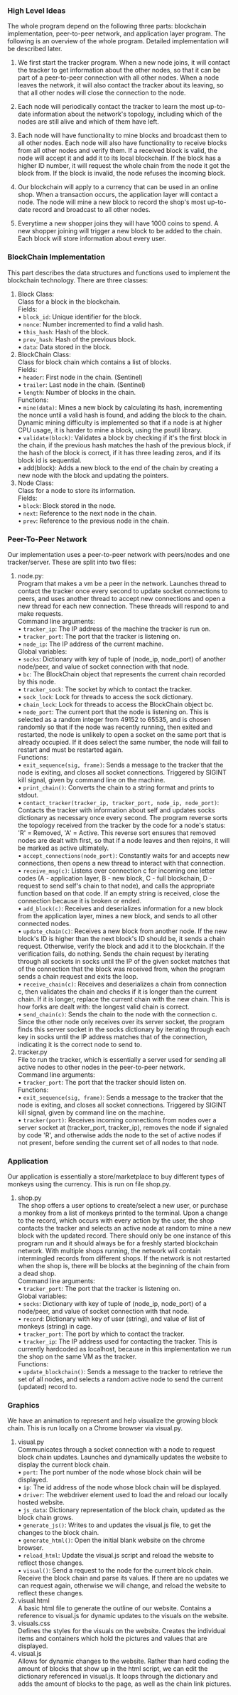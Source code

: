 ### High Level Ideas
The whole program depend on the following three parts: blockchain implementation, peer-to-peer network, and application layer program. The following is an overview of the whole program. Detailed implementation will be described later.  
  
1. We first start the tracker program. When a new node joins, it will contact the tracker to get information about the other nodes, so that it can be part of a peer-to-peer connection with all other nodes. When a node leaves the network, it will also contact the tracker about its leaving, so that all other nodes will close the connection to the node.  

2. Each node will periodically contact the tracker to learn the most up-to-date information about the network's topology, including which of the nodes are still alive and which of them have left.  

3. Each node will have functionality to mine blocks and broadcast them to all other nodes. Each node will also have functionality to receive blocks from all other nodes and verify them. If a received block is valid, the node will accept it and add it to its local blockchain. If the block has a higher ID number, it will request the whole chain from the node it got the block from. If the block is invalid, the node refuses the incoming block.  

4. Our blockchain will apply to a currency that can be used in an online shop. When a transaction occurs, the application layer will contact a node. The node will mine a new block to record the shop's most up-to-date record and broadcast to all other nodes.  

5. Everytime a new shopper joins they will have 1000 coins to spend. A new shopper joining will trigger a new block to be added to the chain. Each block will store information about every user.  

### BlockChain Implementation
This part describes the data structures and functions used to implement the blockchain technology. There are three classes:  
1. Block Class:  
Class for a block in the blockchain.  
Fields:  
&#8226;&#xfe0e; `block_id`: Unique identifier for the block.  
&#8226;&#xfe0e; `nonce`: Number incremented to find a valid hash.  
&#8226;&#xfe0e; `this_hash`: Hash of the block.  
&#8226;&#xfe0e; `prev_hash`: Hash of the previous block.  
&#8226;&#xfe0e; `data`: Data stored in the block.  
2. BlockChain Class:  
Class for block chain which contains a list of blocks.  
Fields:  
&#8226;&#xfe0e; `header`: First node in the chain. (Sentinel)  
&#8226;&#xfe0e; `trailer`: Last node in the chain. (Sentinel)  
&#8226;&#xfe0e; `length`: Number of blocks in the chain.  
Functions:  
&#8226;&#xfe0e; `mine(data)`: Mines a new block by calculating its hash, incrementing the nonce until a valid hash is found, and adding the block to the chain. Dynamic mining difficulty is implemented so that if a node is at higher CPU usage, it is harder to mine a block, using the psutil library.  
&#8226;&#xfe0e; `validate(block)`: Validates a block by checking if it's the first block in the chain, if the previous hash matches the hash of the previous block, if the hash of the block is correct, if it has three leading zeros, and if its block id is sequential.  
&#8226;&#xfe0e; add(block): Adds a new block to the end of the chain by creating a new node with the block and updating the pointers.  
3. Node Class:  
Class for a node to store its information.  
Fields:  
&#8226;&#xfe0e; `block`: Block stored in the node.  
&#8226;&#xfe0e; `next`: Reference to the next node in the chain.  
&#8226;&#xfe0e; `prev`: Reference to the previous node in the chain.  

### Peer-To-Peer Network  

Our implementation uses a peer-to-peer network with peers/nodes and one tracker/server. These are split into two files:  
1. node.py:  
Program that makes a vm be a peer in the network. Launches thread to contact the tracker once every second to update socket connections to peers, and uses another thread to accept new connections and open a new thread for each new connection. These threads will respond to and make requests.  
Command line arguments:  
&#8226;&#xfe0e; `tracker_ip`: The IP address of the machine the tracker is run on.  
&#8226;&#xfe0e; `tracker_port`: The port that the tracker is listening on.  
&#8226;&#xfe0e; `node_ip`: The IP address of the current machine.  
Global variables:  
&#8226;&#xfe0e; `socks`: Dictionary with key of tuple of (node_ip, node_port) of another node/peer, and value of socket connection with that node.  
&#8226;&#xfe0e; `bc`: The BlockChain object that represents the current chain recorded by this node.  
&#8226;&#xfe0e; `tracker_sock`: The socket by which to contact the tracker.  
&#8226;&#xfe0e; `sock_lock`: Lock for threads to access the sock dictionary.  
&#8226;&#xfe0e; `chain_lock`: Lock for threads to access the BlockChain object bc.  
&#8226;&#xfe0e; `node_port`: The current port that the node is listening on. This is selected as a random integer from 49152 to 65535, and is chosen randomly so that if the node was recently running, then exited and restarted, the node is unlikely to open a socket on the same port that is already occupied. If it does select the same number, the node will fail to restart and must be restarted again.  
Functions:  
&#8226;&#xfe0e; `exit_sequence(sig, frame)`: Sends a message to the tracker that the node is exiting, and closes all socket connections. Triggered by SIGINT kill signal, given by command line on the machine.  
&#8226;&#xfe0e; `print_chain()`: Converts the chain to a string format and prints to stdout.  
&#8226;&#xfe0e; `contact_tracker(tracker_ip, tracker_port, node_ip, node_port)`: Contacts the tracker with information about self and updates socks dictionary as necessary once every second. The program reverse sorts the topology received from the tracker by the code for a node's status: 'R' = Removed, 'A' = Active. This reverse sort ensures that removed nodes are dealt with first, so that if a node leaves and then rejoins, it will be marked as active ultimately.  
&#8226;&#xfe0e; `accept_connections(node_port)`: Constantly waits for and accepts new connections, then opens a new thread to interact with that connection.  
&#8226;&#xfe0e; `receive_msg(c)`: Listens over connection c for incoming one letter codes (A - application layer, B - new block, C - full blockchain, D - request to send self's chain to that node), and calls the appropriate function based on that code. If an empty string is received, close the connection because it is broken or ended.  
&#8226;&#xfe0e; `add_block(c)`: Receives and deserializes information for a new block from the application layer, mines a new block, and sends to all other connected nodes.  
&#8226;&#xfe0e; `update_chain(c)`: Receives a new block from another node. If the new block's ID is higher than the next block's ID should be, it sends a chain request. Otherwise, verify the block and add it to the blockchain. If the verification fails, do nothing. Sends the chain request by iterating through all sockets in socks until the IP of the given socket matches that of the connection that the block was received from, when the program sends a chain request and exits the loop.  
&#8226;&#xfe0e; `receive_chain(c)`: Receives and deserializes a chain from connection c, then validates the chain and checks if it is longer than the current chain. If it is longer, replace the current chain with the new chain. This is how forks are dealt with: the longest valid chain is correct.  
&#8226;&#xfe0e; `send_chain(c)`: Sends the chain to the node with the connection c. Since the other node only receives over its server socket, the program finds this server socket in the socks dictionary by iterating through each key in socks until the IP address matches that of the connection, indicating it is the correct node to send to.  
2. tracker.py  
File to run the tracker, which is essentially a server used for sending all active nodes to other nodes in the peer-to-peer network.  
Command line arguments:  
&#8226;&#xfe0e; `tracker_port`: The port that the tracker should listen on.  
Functions:  
&#8226;&#xfe0e; `exit_sequence(sig, frame)`: Sends a message to the tracker that the node is exiting, and closes all socket connections. Triggered by SIGINT kill signal, given by command line on the machine.  
&#8226;&#xfe0e; `tracker(port)`: Receives incoming connections from nodes over a server socket at (tracker_port, tracker_ip), removes the node if signaled by code 'R', and otherwise adds the node to the set of active nodes if not present, before sending the current set of all nodes to that node.  

### Application  

Our application is essentially a store/marketplace to buy different types of monkeys using the currency. This is run on file shop.py.  
1. shop.py  
The shop offers a user options to create/select a new user, or purchase a monkey from a list of monkeys printed to the terminal. Upon a change to the record, which occurs with every action by the user, the shop contacts the tracker and selects an active node at random to mine a new block with the updated record. There should only be one instance of this program run and it should always be for a freshly started blockchain network. With multiple shops running, the network will contain intermingled records from different shops. If the network is not restarted when the shop is, there will be blocks at the beginning of the chain from a dead shop.  
Command line arguments:  
&#8226;&#xfe0e; `tracker_port`: The port that the tracker is listening on.  
Global variables:  
&#8226;&#xfe0e; `socks`: Dictionary with key of tuple of (node_ip, node_port) of a node/peer, and value of socket connection with that node.  
&#8226;&#xfe0e; `record`: Dictionary with key of user (string), and value of list of monkeys (string) in cage.  
&#8226;&#xfe0e; `tracker_port`: The port by which to contact the tracker.  
&#8226;&#xfe0e; `tracker_ip`: The IP address used for contacting the tracker. This is currently hardcoded as localhost, because in this implementation we run the shop on the same VM as the tracker.  
Functions:  
&#8226;&#xfe0e; `update_blockchain()`: Sends a message to the tracker to retrieve the set of all nodes, and selects a random active node to send the current (updated) record to.  

### Graphics  

We have an animation to represent and help visualize the growing block chain. This is run locally on a Chrome browser via visual.py.  
1. visual.py  
Communicates through a socket connection with a node to request block chain updates. Launches and dynamically updates the website to display the current block chain.  
&#8226;&#xfe0e; `port`: The port number of the node whose block chain will be displayed.  
&#8226;&#xfe0e; `ip`: The id address of the node whose block chain will be displayed.  
&#8226;&#xfe0e; `driver`: The webdriver element used to load the and reload our locally hosted website.  
&#8226;&#xfe0e; `js_data`: Dictionary representation of the block chain, updated as the block chain grows.  
&#8226;&#xfe0e; `generate_js()`: Writes to and updates the visual.js file, to get the changes to the block chain.  
&#8226;&#xfe0e; `generate_html()`: Open the initial blank website on the chrome browser.  
&#8226;&#xfe0e; `reload_html`: Update the visual.js script and reload the website to reflect those changes.  
&#8226;&#xfe0e; `visual()`: Send a request to the node for the current block chain. Receive the block chain and parse its values. If there are no updates we can request again, otherwise we will change, and reload the website to reflect these changes.  
2. visual.html  
A basic html file to generate the outline of our website. Contains a reference to visual.js for dynamic updates to the visuals on the website.  
3. visuals.css  
Defines the styles for the visuals on the website. Creates the individual items and containers which hold the pictures and values that are displayed.  
4. visual.js  
Allows for dynamic changes to the website. Rather than hard coding the amount of blocks that show up in the html script, we can edit the dictionary referenced in visual.js. It loops through the dictionary and adds the amount of blocks to the page, as well as the chain link pictures.